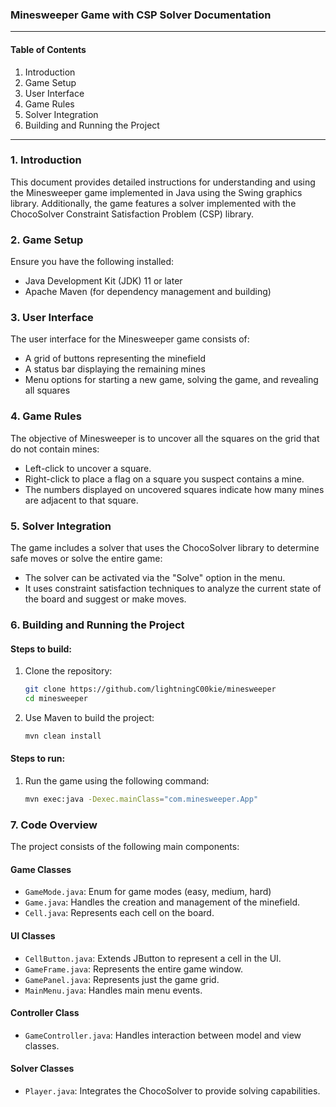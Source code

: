 ### Minesweeper Game with CSP Solver Documentation

---

#### Table of Contents
1. Introduction
2. Game Setup
3. User Interface
4. Game Rules
5. Solver Integration
6. Building and Running the Project

---

### 1. Introduction

This document provides detailed instructions for understanding and using the Minesweeper game implemented in Java using the Swing graphics library. Additionally, the game features a solver implemented with the ChocoSolver Constraint Satisfaction Problem (CSP) library.

### 2. Game Setup

Ensure you have the following installed:
- Java Development Kit (JDK) 11 or later
- Apache Maven (for dependency management and building)

### 3. User Interface

The user interface for the Minesweeper game consists of:
- A grid of buttons representing the minefield
- A status bar displaying the remaining mines
- Menu options for starting a new game, solving the game, and revealing all squares

### 4. Game Rules

The objective of Minesweeper is to uncover all the squares on the grid that do not contain mines:
- Left-click to uncover a square.
- Right-click to place a flag on a square you suspect contains a mine.
- The numbers displayed on uncovered squares indicate how many mines are adjacent to that square.

### 5. Solver Integration

The game includes a solver that uses the ChocoSolver library to determine safe moves or solve the entire game:
- The solver can be activated via the "Solve" option in the menu.
- It uses constraint satisfaction techniques to analyze the current state of the board and suggest or make moves.

### 6. Building and Running the Project

#### Steps to build:
1. Clone the repository:
    ```bash
    git clone https://github.com/lightningC00kie/minesweeper
    cd minesweeper
    ```

2. Use Maven to build the project:
    ```bash
    mvn clean install
    ```

#### Steps to run:
1. Run the game using the following command:
    ```bash
    mvn exec:java -Dexec.mainClass="com.minesweeper.App"
    ```

### 7. Code Overview

The project consists of the following main components:

#### Game Classes
- `GameMode.java`: Enum for game modes (easy, medium, hard)
- `Game.java`: Handles the creation and management of the minefield.
- `Cell.java`: Represents each cell on the board.

#### UI Classes
- `CellButton.java`: Extends JButton to represent a cell in the UI.
- `GameFrame.java`: Represents the entire game window.
- `GamePanel.java`: Represents just the game grid.
- `MainMenu.java`: Handles main menu events.

#### Controller Class
- `GameController.java`: Handles interaction between model and view classes.

#### Solver Classes
- `Player.java`: Integrates the ChocoSolver to provide solving capabilities.
